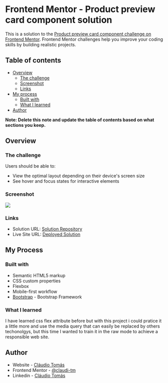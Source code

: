 # Frontend Mentor - Product preview card component solution

This is a solution to the [Product preview card component challenge on Frontend Mentor](https://www.frontendmentor.io/challenges/product-preview-card-component-GO7UmttRfa). Frontend Mentor challenges help you improve your coding skills by building realistic projects.

## Table of contents

-   [Overview](#overview)
    -   [The challenge](#the-challenge)
    -   [Screenshot](#screenshot)
    -   [Links](#links)
-   [My process](#my-process)
    -   [Built with](#built-with)
    -   [What I learned](#what-i-learned)
-   [Author](#author)

**Note: Delete this note and update the table of contents based on what sections you keep.**

## Overview

### The challenge

Users should be able to:

-   View the optimal layout depending on their device's screen size
-   See hover and focus states for interactive elements

### Screenshot

![](./screenshot.jpg)

### Links

-   Solution URL: [Solution Repository](https://github.com/claudi-tm/product-preview-card-component-main)
-   Live Site URL: [Deployed Solution](https://claudi-tm.github.io/product-preview-card-component-main/)

## My Process

### Built with

-   Semantic HTML5 markup
-   CSS custom properties
-   Flexbox
-   Mobile-first workflow
-   [Bootstrap](https://getbootstrap.com/docs/5.2/getting-started/introduction/) - Bootstrap Framework

### What I learned

I have learned css flex attribute before but with this project i could pratice it a little more and use the media query that can easily be replaced by others techonolgys, but this time I wanted to train it in the raw mode to achieve a responsible web site.

## Author

-   Website - [Cláudio Tomás](https://claudi-tm.github.io/cv/)
-   Frontend Mentor - [@claudi-tm](https://www.frontendmentor.io/profile/claudi-tm)
-   Linkedin - [Cláudio Tomás](https://www.linkedin.com/in/claudio-tomas/)
